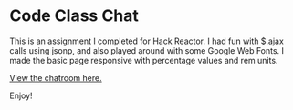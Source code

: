 Code Class Chat
================================

This is an assignment I completed for Hack Reactor. I had fun with $.ajax calls using jsonp, and also played around with some Google Web Fonts. I made the basic page responsive with percentage values and rem units. 

[View the chatroom here.](http://www.brendajin.com/codeclasschat "codeclasschat")

Enjoy!
